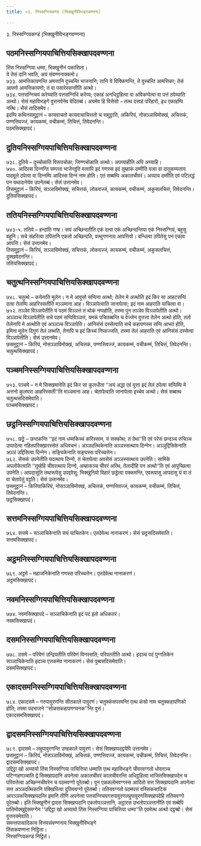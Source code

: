 ```yaml
---
title: ०३. निस्सग्गियकण्डं (भिक्खुनीविभङ्गवण्णना)

---
```

३. निस्सग्गियकण्डं (भिक्खुनीविभङ्गवण्णना)  


## पठमनिस्सग्गियपाचित्तियसिक्खापदवण्णना

तिंस निस्सग्गिया धम्मा, भिक्खुनीनं पकासिता।  
ये तेसं दानि भवति, अयं संवण्णनाक्‍कमो॥  
७३३. आमत्तिकापणन्ति अमत्तानि वुच्‍चन्ति भाजनानि; तानि ये विक्‍किणन्ति, ते वुच्‍चन्ति आमत्तिका; तेसं आपणो आमत्तिकापणो; तं वा पसारेस्सन्तीति अत्थो।  
७३४. पत्तसन्‍निचयं करेय्याति पत्तसन्‍निधिं करेय्य; एकाहं अनधिट्ठहित्वा वा अविकप्पेत्वा वा पत्तं ठपेय्याति अत्थो। सेसं महाविभङ्गे वुत्तनयेनेव वेदितब्बं। अयमेव हि विसेसो – तत्थ दसाहं परिहारो, इध एकाहम्पि नत्थि। सेसं तादिसमेव।  
इदम्पि कथिनसमुट्ठानं – कायवाचतो कायवाचाचित्ततो च समुट्ठाति, अकिरियं, नोसञ्‍ञाविमोक्खं, अचित्तकं, पण्णत्तिवज्‍जं, कायकम्मं, वचीकम्मं, तिचित्तं, तिवेदनन्ति।  
पठमसिक्खापदं।  


## दुतियनिस्सग्गियपाचित्तियसिक्खापदवण्णना

७३८. दुतिये – दुच्‍चोळाति विरूपचोळा; जिण्णचोळाति अत्थो। अपय्याहीति अपि अय्याहि।  
७४०. आदिस्स दिन्‍नन्ति सम्पत्ता भाजेन्तूति वत्वापि इदं गणस्स इदं तुम्हाकं दम्मीति वत्वा वा दातुकम्यताय पादमूले ठपेत्वा वा दिन्‍नम्पि आदिस्स दिन्‍नं नाम होति। एतं सब्बम्पि अकालचीवरं। अय्याय दम्मीति एवं पटिलद्धं पन यथादानेयेव उपनेतब्बं। सेसं उत्तानमेव।  
तिसमुट्ठानं – किरियं, सञ्‍ञाविमोक्खं, सचित्तकं, लोकवज्‍जं, कायकम्मं, वचीकम्मं, अकुसलचित्तं, तिवेदनन्ति।  
दुतियसिक्खापदं।  


## ततियनिस्सग्गियपाचित्तियसिक्खापदवण्णना

७४३-५. ततिये – हन्दाति गण्ह। सयं अच्छिन्दतीति एकं दत्वा एकं अच्छिन्दन्तिया एकं निस्सग्गियं, बहूसु बहूनि। सचे संहरित्वा ठपितानि एकतो अच्छिन्दति, वत्थुगणनाय आपत्तियो। बन्धित्वा ठपितेसु पन एकाव आपत्ति। सेसं उत्तानमेव।  
तिसमुट्ठानं – किरियं, सञ्‍ञाविमोक्खं, सचित्तकं, लोकवज्‍जं, कायकम्मं, वचीकम्मं, अकुसलचित्तं, दुक्खवेदनन्ति।  
ततियसिक्खापदं।  


## चतुत्थनिस्सग्गियपाचित्तियसिक्खापदवण्णना

७४८. चतुत्थे – कयेनाति मूलेन। न मे आवुसो सप्पिना अत्थो; तेलेन मे अत्थोति इदं किर सा आहटसप्पिं दत्वा तेलम्पि आहरिस्सतीति मञ्‍ञमाना आह। विञ्‍ञापेत्वाति जानापेत्वा; इदं नाम आहराति याचित्वा वा।  
७५२. तञ्‍ञेव विञ्‍ञापेतीति यं पठमं विञ्‍ञत्तं तं थोकं नप्पहोति, तस्मा पुन तञ्‍ञेव विञ्‍ञापेतीति अत्थो। अञ्‍ञञ्‍च विञ्‍ञापेतीति सचे पठमं सप्पिविञ्‍ञत्तं, यमकं पचितब्बन्ति च वेज्‍जेन वुत्तत्ता तेलेन अत्थो होति, ततो तेलेनापि मे अत्थोति एवं अञ्‍ञञ्‍च विञ्‍ञापेति। आनिसंसं दस्सेत्वाति सचे कहापणस्स सप्पि आभतं होति, इमिना मूलेन दिगुणं तेलं लब्भति, तेनापि च इदं किच्‍चं निप्फज्‍जति, तस्मा तेलं आहराति एवं आनिसंसं दस्सेत्वा विञ्‍ञापेतीति। सेसं उत्तानमेव।  
छसमुट्ठानं – किरियं, नोसञ्‍ञाविमोक्खं, अचित्तकं, पण्णत्तिवज्‍जं, कायकम्मं, वचीकम्मं, तिचित्तं, तिवेदनन्ति।  
चतुत्थसिक्खापदं।  


## पञ्‍चमनिस्सग्गियपाचित्तियसिक्खापदवण्णना

७५३. पञ्‍चमे – न मे सिक्खमानेति इदं किर सा कुलधीता ‘‘अयं अद्धा एवं वुत्ता इदं तेलं ठपेत्वा सप्पिम्पि मे अत्तनो कुलघरा आहरिस्सती’’ति मञ्‍ञमाना आह। चेतापेत्वाति जानापेत्वा इच्‍चेव अत्थो। सेसं सब्बत्थ चतुत्थसदिसमेवाति।  
पञ्‍चमसिक्खापदं।  


## छट्ठनिस्सग्गियपाचित्तियसिक्खापदवण्णना

७५८. छट्ठे – छन्दकन्ति ‘‘इदं नाम धम्मकिच्‍चं करिस्साम, यं सक्‍कोथ; तं देथा’’ति एवं परेसं छन्दञ्‍च रुचिञ्‍च उप्पादेत्वा गहितपरिक्खारस्सेतं अधिवचनं। अञ्‍ञदत्थिकेनाति अञ्‍ञस्सत्थाय दिन्‍नेन। अञ्‍ञुद्दिसिकेनाति अञ्‍ञं उद्दिसित्वा दिन्‍नेन। सङ्घिकेनाति सङ्घस्स परिच्‍चत्तेन।  
७६२. सेसकं उपनेतीति यदत्थाय दिन्‍नो, तं चेतापेत्वा अवसेसं अञ्‍ञस्सत्थाय उपनेति। सामिके अपलोकेत्वाति ‘‘तुम्हेहि चीवरत्थाय दिन्‍नो, अम्हाकञ्‍च चीवरं अत्थि, तेलादीहि पन अत्थो’’ति एवं आपुच्छित्वा उपनेति। आपदासूति तथारूपेसु उपद्दवेसु; भिक्खुनियो विहारं छड्डेत्वा पक्‍कमन्ति, एवरूपासु आपदासु यं वा तं वा चेतापेतुं वट्टति। सेसं उत्तानमेव।  
छसमुट्ठानं – किरियाकिरियं, नोसञ्‍ञाविमोक्खं, अचित्तकं, पण्णत्तिवज्‍जं, कायकम्मं, वचीकम्मं, तिचित्तं, तिवेदनन्ति।  
छट्ठसिक्खापदं।  


## सत्तमनिस्सग्गियपाचित्तियसिक्खापदवण्णना

७६४. सत्तमे – सञ्‍ञाचिकेनाति सयं याचितकेन। एतदेवेत्थ नानाकरणं। सेसं छट्ठसदिसमेवाति।  
सत्तमसिक्खापदं।  


## अट्ठमनिस्सग्गियपाचित्तियसिक्खापदवण्णना

७६९. अट्ठमे – महाजनिकेनाति गणस्स परिच्‍चत्तेन। एतदेवेत्थ नानाकरणं।  
अट्ठमसिक्खापदं।  


## नवमनिस्सग्गियपाचित्तियसिक्खापदवण्णना

७७४. नवमसिक्खापदे – सञ्‍ञाचिकेनाति इदं पदं इतो अधिकतरं।  
नवमसिक्खापदं।  


## दसमनिस्सग्गियपाचित्तियसिक्खापदवण्णना

७७८. दसमे – परिवेणं उन्द्रियतीति परिवेणं विनस्सति; परिपततीति अत्थो। इदञ्‍च पदं पुग्गलिकेन सञ्‍ञाचिकेनाति इदञ्‍च एत्तकमेव नानाकरणं। सेसं पुब्बसदिसमेवाति।  
दसमसिक्खापदं।  


## एकादसमनिस्सग्गियपाचित्तियसिक्खापदवण्णना

७८४. एकादसमे – गरुपावुरणन्ति सीतकाले पावुरणं। चतुक्‍कंसपरमन्ति एत्थ कंसो नाम चतुक्‍कहापणिको होति; तस्मा पदभाजने ‘‘सोळसकहापणग्घनक’’न्ति वुत्तं।  
एकादसमसिक्खापदं।  


## द्वादसमनिस्सग्गियपाचित्तियसिक्खापदवण्णना

७८९. द्वादसमे – लहुपावुरणन्ति उण्हकाले पावुरणं। सेसं सिक्खापदद्वयेपि उत्तानमेव।  
छसमुट्ठानं – किरियं, नोसञ्‍ञाविमोक्खं, अचित्तकं, पण्णत्तिवज्‍जं, कायकम्मं, वचीकम्मं, तिचित्तं, तिवेदनन्ति।  
द्वादसमसिक्खापदं।  
उद्दिट्ठा खो अय्यायो तिंस निस्सग्गिया पाचित्तिया धम्माति एत्थ महाविभङ्गे चीवरवग्गतो धोवनञ्‍च पटिग्गहणञ्‍चाति द्वे सिक्खापदानि अपनेत्वा अकालचीवरं कालचीवरन्ति अधिट्ठहित्वा भाजितसिक्खापदेन च परिवत्तेत्वा अच्छिन्‍नचीवरेन च पठमवग्गो पूरेतब्बो। पुन एळकलोमवग्गस्स आदितो सत्त सिक्खापदानि अपनेत्वा सत्त अञ्‍ञदत्थिकानि पक्खिपित्वा दुतियवग्गो पूरेतब्बो। ततियवग्गतो पठमपत्तं वस्सिकसाटिकं आरञ्‍ञकसिक्खापदन्ति इमानि तीणि अपनेत्वा पत्तसन्‍निचयगरुपावुरणलहुपावुरणसिक्खापदेहि ततियवग्गो पूरेतब्बो। इति भिक्खुनीनं द्वादस सिक्खापदानि एकतोपञ्‍ञत्तानि, अट्ठारस उभतोपञ्‍ञत्तानीति एवं सब्बेपि पातिमोक्खुद्देसमग्गेन ‘‘उद्दिट्ठा खो अय्यायो तिंस निस्सग्गिया पाचित्तिया धम्मा’’ति एवमेत्थ अत्थो दट्ठब्बो। सेसं वुत्तनयमेवाति।  
समन्तपासादिकाय विनयसंवण्णनाय भिक्खुनीविभङ्गे  
तिंसकवण्णना निट्ठिता।  
निस्सग्गियकण्डं निट्ठितं।  